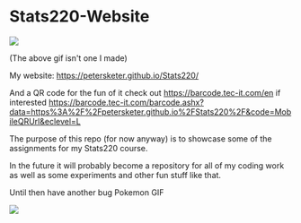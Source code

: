  <!-- Motivation: not enough good memes of bug type Pokemon also Stats is great -->
# Stats220-Website

![](https://media.giphy.com/media/xuXzcHMkuwvf2/giphy.gif)

(The above gif isn't one I made)


My website: https://petersketer.github.io/Stats220/

And a QR code for the fun of it check out https://barcode.tec-it.com/en if interested
https://barcode.tec-it.com/barcode.ashx?data=https%3A%2F%2Fpetersketer.github.io%2FStats220%2F&code=MobileQRUrl&eclevel=L

The purpose of this repo (for now anyway) is to showcase some of the assignments for my Stats220 course.

In the future it will probably become a repository for all of my coding work as well as some experiments and other fun stuff like that.

Until then have another bug Pokemon GIF

![](https://media.giphy.com/media/3f0wT9Pb12qKh8p8TV/giphy.gif)
